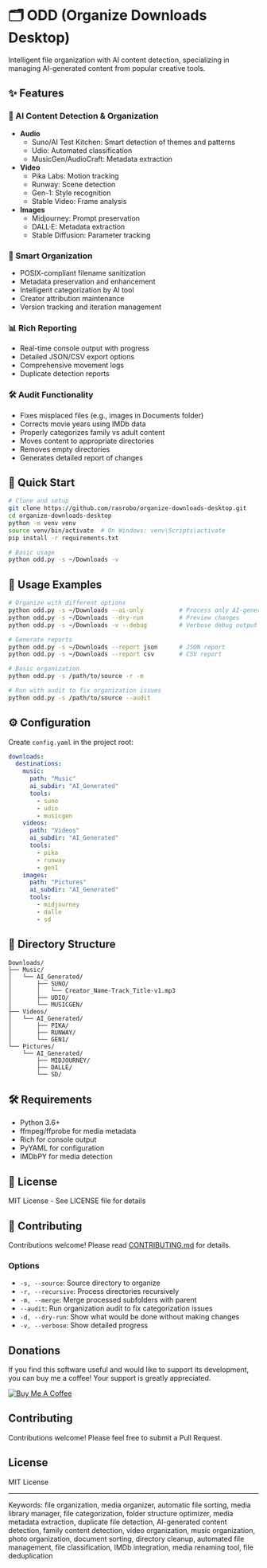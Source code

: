 # 🗂️ ODD (Organize Downloads Desktop)

Intelligent file organization with AI content detection, specializing in managing AI-generated content from popular creative tools.

## ✨ Features

### 🤖 AI Content Detection & Organization
- **Audio**
  - Suno/AI Test Kitchen: Smart detection of themes and patterns
  - Udio: Automated classification
  - MusicGen/AudioCraft: Metadata extraction
- **Video**
  - Pika Labs: Motion tracking
  - Runway: Scene detection
  - Gen-1: Style recognition
  - Stable Video: Frame analysis
- **Images**
  - Midjourney: Prompt preservation
  - DALL·E: Metadata extraction
  - Stable Diffusion: Parameter tracking

### 📁 Smart Organization
- POSIX-compliant filename sanitization
- Metadata preservation and enhancement
- Intelligent categorization by AI tool
- Creator attribution maintenance
- Version tracking and iteration management

### 📊 Rich Reporting
- Real-time console output with progress
- Detailed JSON/CSV export options
- Comprehensive movement logs
- Duplicate detection reports

### 🛠️ Audit Functionality
- Fixes misplaced files (e.g., images in Documents folder)
- Corrects movie years using IMDb data
- Properly categorizes family vs adult content
- Moves content to appropriate directories
- Removes empty directories
- Generates detailed report of changes

## 🚀 Quick Start

```bash
# Clone and setup
git clone https://github.com/rasrobo/organize-downloads-desktop.git
cd organize-downloads-desktop
python -m venv venv
source venv/bin/activate  # On Windows: venv\Scripts\activate
pip install -r requirements.txt

# Basic usage
python odd.py -s ~/Downloads -v
```

## 📌 Usage Examples

```bash
# Organize with different options
python odd.py -s ~/Downloads --ai-only          # Process only AI-generated content
python odd.py -s ~/Downloads --dry-run          # Preview changes
python odd.py -s ~/Downloads -v --debug         # Verbose debug output

# Generate reports
python odd.py -s ~/Downloads --report json      # JSON report
python odd.py -s ~/Downloads --report csv       # CSV report

# Basic organization
python odd.py -s /path/to/source -r -m

# Run with audit to fix organization issues
python odd.py -s /path/to/source --audit
```

## ⚙️ Configuration

Create `config.yaml` in the project root:

```yaml
downloads:
  destinations:
    music:
      path: "Music"
      ai_subdir: "AI_Generated"
      tools:
        - suno
        - udio
        - musicgen
    videos:
      path: "Videos"
      ai_subdir: "AI_Generated"
      tools:
        - pika
        - runway
        - gen1
    images:
      path: "Pictures"
      ai_subdir: "AI_Generated"
      tools:
        - midjourney
        - dalle
        - sd
```

## 📁 Directory Structure

```
Downloads/
├── Music/
│   └── AI_Generated/
│       ├── SUNO/
│       │   └── Creator_Name-Track_Title-v1.mp3
│       ├── UDIO/
│       └── MUSICGEN/
├── Videos/
│   └── AI_Generated/
│       ├── PIKA/
│       ├── RUNWAY/
│       └── GEN1/
└── Pictures/
    └── AI_Generated/
        ├── MIDJOURNEY/
        ├── DALLE/
        └── SD/
```

## 🛠️ Requirements

- Python 3.6+
- ffmpeg/ffprobe for media metadata
- Rich for console output
- PyYAML for configuration
- IMDbPY for media detection

## 📝 License

MIT License - See LICENSE file for details

## 👥 Contributing

Contributions welcome! Please read [CONTRIBUTING.md](CONTRIBUTING.md) for details.

### Options

- `-s, --source`: Source directory to organize
- `-r, --recursive`: Process directories recursively
- `-m, --merge`: Merge processed subfolders with parent
- `--audit`: Run organization audit to fix categorization issues
- `-d, --dry-run`: Show what would be done without making changes
- `-v, --verbose`: Show detailed progress

## Donations

If you find this software useful and would like to support its development, you can buy me a coffee! Your support is greatly appreciated.

[![Buy Me A Coffee](https://cdn.buymeacoffee.com/buttons/default-orange.png)](https://buymeacoffee.com/robodigitalis)

## Contributing
Contributions welcome! Please feel free to submit a Pull Request.

## License
MIT License

---

Keywords: file organization, media organizer, automatic file sorting, media library manager, file categorization, folder structure optimizer, media metadata extraction, duplicate file detection, AI-generated content detection, family content detection, video organization, music organization, photo organization, document sorting, directory cleanup, automated file management, file classification, IMDb integration, media renaming tool, file deduplication


